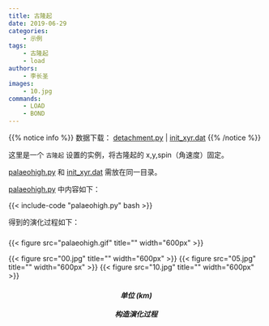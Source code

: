 ```yaml
---
title: 古隆起
date: 2019-06-29
categories:
    - 示例
tags:
    - 古隆起
    - load
authors:
    - 李长圣
images:
    - 10.jpg
commands:
    - LOAD
    - BOND
---
```


{{% notice info %}}
数据下载：
[detachment.py](palaeohigh.py) | 
[init_xyr.dat](init_xyr.dat)
{{% /notice %}}


这里是一个 `古隆起` 设置的实例，将古隆起的 x,y,spin（角速度）固定。

[palaeohigh.py](palaeohigh.py) 和 [init_xyr.dat](init_xyr.dat) 需放在同一目录。

 [palaeohigh.py](palaeohigh.py) 中内容如下：

{{< include-code "palaeohigh.py" bash >}}

得到的演化过程如下：

<h5></h5>
{{< figure src="palaeohigh.gif" title="" width="600px" >}}

{{< figure src="00.jpg" title="" width="600px" >}}
{{< figure src="05.jpg" title="" width="600px" >}}
{{< figure src="10.jpg" title="" width="600px" >}}

<center><h5>单位 (km)<br><br>构造演化过程</h5></center>



